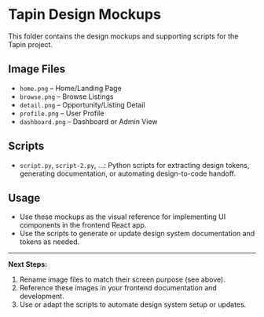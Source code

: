 # Tapin Design Mockups

This folder contains the design mockups and supporting scripts for the Tapin project.

## Image Files
- `home.png` – Home/Landing Page
- `browse.png` – Browse Listings
- `detail.png` – Opportunity/Listing Detail
- `profile.png` – User Profile
- `dashboard.png` – Dashboard or Admin View

## Scripts
- `script.py`, `script-2.py`, ...: Python scripts for extracting design tokens, generating documentation, or automating design-to-code handoff.

## Usage
- Use these mockups as the visual reference for implementing UI components in the frontend React app.
- Use the scripts to generate or update design system documentation and tokens as needed.

---

**Next Steps:**
1. Rename image files to match their screen purpose (see above).
2. Reference these images in your frontend documentation and development.
3. Use or adapt the scripts to automate design system setup or updates.
